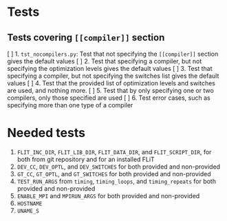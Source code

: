 # Tests

## Tests covering `[[compiler]]` section

[ ] 1. `tst_nocompilers.py`: Test that not specifying the `[[compiler]]`
       section gives the default values
[ ] 2. Test that specifying a compiler, but not specifying the optimization
       levels gives the default values
[ ] 3. Test that specifying a compiler, but not specifying the switches list
       gives the default values
[ ] 4. Test that the provided list of optimization levels and switches are
       used, and nothing more.
[ ] 5. Test that by only specifying one or two compilers, only those specified
       are used
[ ] 6. Test error cases, such as specifying more than one type of a compiler

# Needed tests

1. `FLIT_INC_DIR`, `FLIT_LIB_DIR`, `FLIT_DATA_DIR`, and `FLIT_SCRIPT_DIR`, for
   both from git repository and for an installed FLiT
2. `DEV_CC`, `DEV_OPTL`, and `DEV_SWITCHES` for both provided and non-provided
3. `GT_CC`, `GT_OPTL`, and `GT_SWITCHES` for both provided and non-provided
4. `TEST_RUN_ARGS` from `timing`, `timing_loops`, and `timing_repeats` for both
   provided and non-provided
5. `ENABLE_MPI` and `MPIRUN_ARGS` for both provided and non-provided
6. `HOSTNAME`
7. `UNAME_S`


